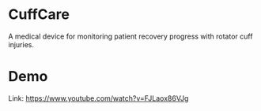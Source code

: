 # CuffCare
A medical device for monitoring patient recovery progress with rotator cuff injuries.

# Demo
Link: https://www.youtube.com/watch?v=FJLaox86VJg
